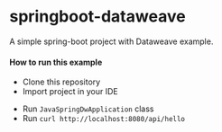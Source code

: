 # springboot-dataweave
A simple spring-boot project with Dataweave example.

#### How to run this example
* Clone this repository
* Import project in your IDE
- Run `JavaSpringDwApplication` class
- Run `curl http://localhost:8080/api/hello`
